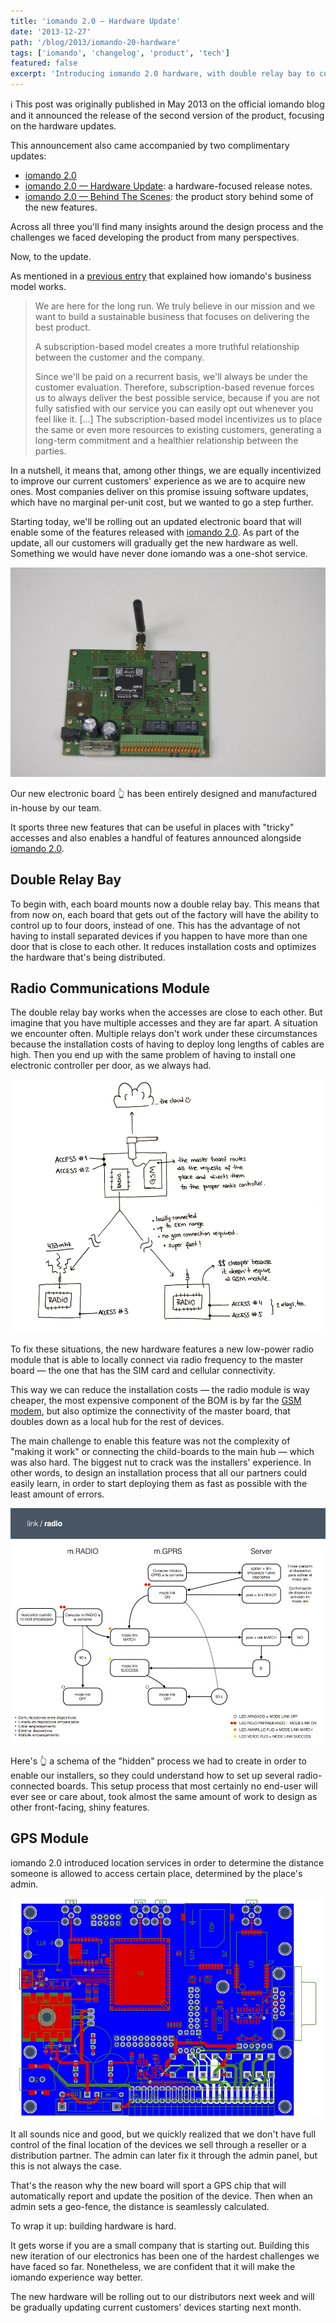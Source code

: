 ```yaml
---
title: 'iomando 2.0 — Hardware Update'
date: '2013-12-27'
path: '/blog/2013/iomando-20-hardware'
tags: ['iomando', 'changelog', 'product', 'tech']
featured: false
excerpt: 'Introducing iomando 2.0 hardware, with double relay bay to control up to four accesses, radio communications for mesh networking and GPS support.'
---
```


ℹ️ This post was originally published in May 2013 on the official iomando blog and it announced the release of the second version of the product, focusing on the hardware updates.

This announcement also came accompanied by two complimentary updates:

- [iomando 2.0](/blog/2013/iomando-20)
- [iomando 2.0 — Hardware Update](/blog/2013/iomando-20-hardware): a hardware-focused release notes.
- [iomando 2.0 — Behind The Scenes](/blog/2014/iomando-20-behind): the product story behind some of the new features.

Across all three you'll find many insights around the design process and the challenges we faced developing the product from many perspectives.

Now, to the update.

As mentioned in a [previous entry](/blog/2013/services-and-subscriptions) that explained how iomando's business model works.

> We are here for the long run. We truly believe in our mission and we want to build a sustainable business that focuses on delivering the best product.
>
> A subscription-based model creates a more truthful relationship between the customer and the company.
>
> Since we'll be paid on a recurrent basis, we'll always be under the customer evaluation. Therefore, subscription-based revenue forces us to always deliver the best possible service, because if you are not fully satisfied with our service you can easily opt out whenever you feel like it. [...] The subscription-based model incentivizes us to place the same or even more resources to existing customers, generating a long-term commitment and a healthier relationship between the parties.

In a nutshell, it means that, among other things, we are equally incentivized to improve our current customers' experience as we are to acquire new ones. Most companies deliver on this promise issuing software updates, which have no marginal per-unit cost, but we wanted to go a step further.

Starting today, we'll be rolling out an updated electronic board that will enable some of the features released with [iomando 2.0](/blog/2013/iomando-20). As part of the update, all our customers will gradually get the new hardware as well. Something we would have never done iomando was a one-shot service.

![iomando app 2.0 hardware](../../../images/iomando-board-2.jpg 'A close up of our revamped electronic board, featuring a double relay bay to control up to four doors with one board')

Our new electronic board 👆 has been entirely designed and manufactured in-house by our team.

It sports three new features that can be useful in places with "tricky" accesses and also enables a handful of features announced alongside [iomando 2.0](/blog/2013/iomando-20).

## Double Relay Bay

To begin with, each board mounts now a double relay bay. This means that from now on, each board that gets out of the factory will have the ability to control up to four doors, instead of one. This has the advantage of not having to install separated devices if you happen to have more than one door that is close to each other. It reduces installation costs and optimizes the hardware that's being distributed.

## Radio Communications Module

The double relay bay works when the accesses are close to each other. But imagine that you have multiple accesses and they are far apart. A situation we encounter often. Multiple relays don't work under these circumstances because the installation costs of having to deploy long lengths of cables are high. Then you end up with the same problem of having to install one electronic controller per door, as we always had.

![iomando app 2.0 — radio schema](../../../images/iomando-radio-schema.jpg 'The radio module will help reduce the installation costs and optimize the connectivity of the master board')

To fix these situations, the new hardware features a new low-power radio module that is able to locally connect via radio frequency to the master board — the one that has the SIM card and cellular connectivity.

This way we can reduce the installation costs — the radio module is way cheaper, the most expensive component of the BOM is by far the [GSM modem](/blog/2013/betting-on-cellular), but also optimize the connectivity of the master board, that doubles down as a local hub for the rest of devices.

The main challenge to enable this feature was not the complexity of "making it work" or connecting the child-boards to the main hub — which was also hard. The biggest nut to crack was the installers' experience. In other words, to design an installation process that all our partners could easily learn, in order to start deploying them as fast as possible with the least amount of errors.

![iomando app 2.0 — setup schema](../../../images/iomando-setup-schema.jpg 'The biggest challenge we faced was to design the installation process')

Here's 👆 a schema of the "hidden" process we had to create in order to enable our installers, so they could understand how to set up several radio-connected boards. This setup process that most certainly no end-user will ever see or care about, took almost the same amount of work to design as other front-facing, shiny features.

## GPS Module

iomando 2.0 introduced location services in order to determine the distance someone is allowed to access certain place, determined by the place's admin.

![iomando app 2.0 — electronics schema](../../../images/iomando-20-electronics-schema.jpg "We've also redesigned the placement of some internal components in order to make it smaller and more power efficient")

It all sounds nice and good, but we quickly realized that we don't have full control of the final location of the devices we sell through a reseller or a distribution partner. The admin can later fix it through the admin panel, but this is not always the case.

That's the reason why the new board will sport a GPS chip that will automatically report and update the position of the device. Then when an admin sets a geo-fence, the distance is seamlessly calculated.

To wrap it up: building hardware is hard.

It gets worse if you are a small company that is starting out. Building this new iteration of our electronics has been one of the hardest challenges we have faced so far. Nonetheless, we are confident that it will make the iomando experience way better.

The new hardware will be rolling out to our distributors next week and will be gradually updating current customers' devices starting next month.

